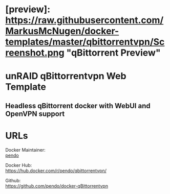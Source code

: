 [githubownerurl]: https://github.com/pendo
# [preview]: https://raw.githubusercontent.com/MarkusMcNugen/docker-templates/master/qbittorrentvpn/Screenshot.png "qBittorrent Preview"

# unRAID qBittorrentvpn Web Template

## Headless qBittorrent docker with WebUI and OpenVPN support



# URLs
Docker Maintainer:  
[pendo][githubownerurl]  

Docker Hub:  
https://hub.docker.com/r/pendo/qbittorrentvpn/

Github:  
https://github.com/pendo/docker-qBittorrentvpn
